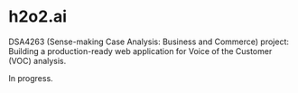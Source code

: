 # h2o2.ai
DSA4263 (Sense-making Case Analysis: Business and Commerce) project: Building a production-ready web application for Voice of the Customer (VOC) analysis.

In progress.
